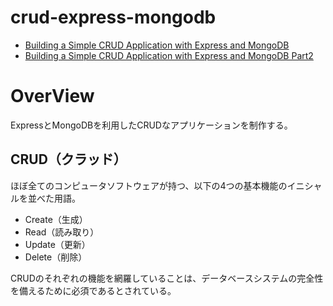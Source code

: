 # crud-express-mongodb
- [Building a Simple CRUD Application with Express and MongoDB](https://zellwk.com/blog/crud-express-mongodb/)
- [Building a Simple CRUD Application with Express and MongoDB Part2](https://zellwk.com/blog/crud-express-and-mongodb-2/)

# OverView
ExpressとMongoDBを利用したCRUDなアプリケーションを制作する。

## CRUD（クラッド）
ほぼ全てのコンピュータソフトウェアが持つ、以下の4つの基本機能のイニシャルを並べた用語。

- Create（生成）
- Read（読み取り）
- Update（更新）
- Delete（削除）

CRUDのそれぞれの機能を網羅していることは、データベースシステムの完全性を備えるために必須であるとされている。